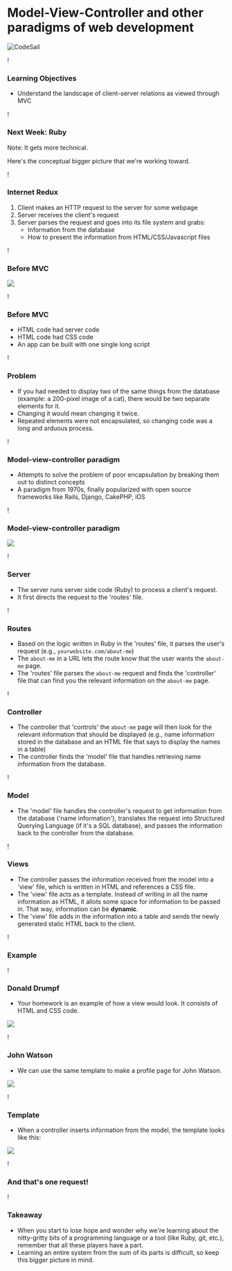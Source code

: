 # Model-View-Controller and other paradigms of web development

![CodeSail](https://www.codesail.io/assets/logo-3f332da93aa10ae55f53d3098586def01c2219d425dbe57591a2312c13476eeb.png)

!

### Learning Objectives

- Understand the landscape of client-server relations as viewed through MVC

!

### Next Week: Ruby

Note: It gets more technical.

Here's the conceptual bigger picture that we're working toward.

!

### Internet Redux

1. Client makes an HTTP request to the server for some webpage
2. Server receives the client's request
3. Server parses the request and goes into its file system and grabs:
    - Information from the database
    - How to present the information from HTML/CSS/Javascript files

!

### Before MVC

<img src="http://yumamom.com/wp-content/uploads/2014/05/wild-wild-west-sign-banner_213473.jpg">

!

### Before MVC

- HTML code had server code
- HTML code had CSS code
- An app can be built with one single long script

!

### Problem

- If you had needed to display two of the same things from the database (example: a 200-pixel image of a cat), there would be two separate elements for it.
- Changing it would mean changing it twice.
- Repeated elements were not encapsulated, so changing code was a long and arduous process.

!

### Model-view-controller paradigm

- Attempts to solve the problem of poor encapsulation by breaking them out to distinct concepts
- A paradigm from 1970s, finally popularized with open source frameworks like Rails, Django, CakePHP, iOS

!

### Model-view-controller paradigm

<img src="mvc.png">

!

### Server

- The server runs server side code (Ruby) to process a client's request.
- It first directs the request to the 'routes' file.

!

### Routes

- Based on the logic written in Ruby in the 'routes' file, it parses the user's request (e.g., `yourwebsite.com/about-me`)
- The `about-me` in a URL lets the route know that the user wants the `about-me` page.
- The 'routes' file parses the `about-me` request and finds the 'controller' file that can find you the relevant information on the `about-me` page.

!

### Controller

- The controller that 'controls' the `about-me` page will then look for the relevant information that should be displayed (e.g., name information stored in the database and an HTML file that says to display the names in a table)
- The controller finds the 'model' file that handles retrieving name information from the database.

!

### Model

- The 'model' file handles the controller's request to get information from the database ('name information'), translates the request into Structured Querying Language (if it's a SQL database), and passes the information back to the controller from the database.

!

### Views

- The controller passes the information received from the model into a 'view' file, which is written in HTML and references a CSS file.
- The 'view' file acts as a template. Instead of writing in all the name information as HTML, it allots some space for information to be passed in. That way, information can be <strong>dynamic</strong>.
- The 'view' file adds in the information into a table and sends the newly generated static HTML back to the client.

!

### Example

!

### Donald Drumpf

- Your homework is an example of how a view would look. It consists of HTML and CSS code.

<img src="donald_drumpf.png">

!

### John Watson

- We can use the same template to make a profile page for John Watson.

<img src="john_watson.png">

!

### Template

- When a controller inserts information from the model, the template looks like this:

<img src="html_template_drumpf.png">

!

### And that's one request!

!

### Takeaway

- When you start to lose hope and wonder why we're learning about the nitty-gritty bits of a programming language or a tool (like Ruby, git, etc.), remember that all these players have a part.
- Learning an entire system from the sum of its parts is difficult, so keep this bigger picture in mind.
